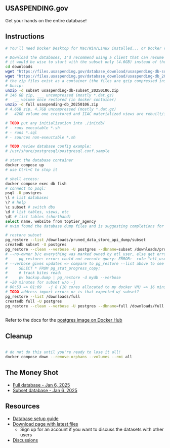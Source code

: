 ## USASPENDING.gov

Get your hands on the entire database!

## Instructions

```sh
# You'll need Docker Desktop for Mac/Win/Linux installed... or Docker running somewhere you can access.

# Download the databases, I'd recommend using a client that can resume on failures... or just wget it:
# it would be wise to start with the subset only (4.6GB) instead of the full db (146GB)
cd downloads
wget "https://files.usaspending.gov/database_download/usaspending-db-subset_20250106.zip"
wget "https://files.usaspending.gov/database_download/usaspending-db_20250106.zip"
# the zip files exist as a container (the files are gzip compressed inside)
# Unzip:
unzip -d subset usaspending-db-subset_20250106.zip
# 146 GB zip, ___ uncompressed (mostly *.dat.gz)
#   __ volume once restored (in docker container)
unzip -d full usaspending-db_20250106.zip 
# 4.6GB zip, 4.7GB uncompressed (mostly *.dat.gz) 
#   42GB volume one crestored and IIAC materialized views are rebuilt/ing

# TODO put any initialization into ./initdb/
# - runs executable *.sh 
# - runs *.sql
# - sources non-exeuctable *.sh

# TODO review database config example:
# /usr/share/postgresql/postgresql.conf.sample

# start the database container
docker compose up
# use Ctrl+C to stop it

# shell access:
docker compose exec db fish
# connect to psql:
psql -U postgres
\l # list databases
\? # help
\c subset # switch dbs
\d # list tables, views, etc
\dt # list tables (shorthand)
select name, website from toptier_agency
# nvim found the database dump files and is suggesting completions for tables !!! 

# restore subset
pg_restore --list /downloads/pruned_data_store_api_dump/subset
createdb subset -U postgres
pg_restore --clean --verbose -U postgres --dbname=subset /downloads/pruned_data_store_api_dump/subset  --no-owner -j 8
# --no-owner b/c everything was marked owned by etl_user, else get error:
#     pg_restore: error: could not execute query: ERROR:  role "etl_user" does not exist
# --verbose gives updates => compare to pg_restore --list above to see overall position in restore
#     SELECT * FROM pg_stat_progress_copy;
#     # track bites read:
#     pv backup.dump | pg_restore -d mydb --verbose
# ~20 minutes for subset w/o -j 
# 00:53 => 01:09   -j 8 (10 cores allocated to my docker VM) => 16 mins 
# TODO address import errors or is that expected w/ subset? 
pg_restore --list /downloads/full
createdb full -U postgres
pg_restore --clean --verbose -U postgres --dbname=full /downloads/full --no-owner -j 8



```

Refer to the docs for the [postgres image on Docker Hub](https://hub.docker.com/_/postgres) 

## Cleanup

```sh

# do not do this until you're ready to lose it all!
docker compose down --remove-orphans --volumes --rmi all

```

## The Money Shot

- [Full database - Jan 6, 2025](https://files.usaspending.gov/database_download/usaspending-db_20250106.zip)
- [Subset database - Jan 6, 2025](https://files.usaspending.gov/database_download/usaspending-db-subset_20250106.zip)

## Resources

- [Database setup guide](https://files.usaspending.gov/database_download/usaspending-db-setup.pdf)
- [Download page with latest files](https://onevoicecrm.my.site.com/usaspending/s/database-download)
  - Sign up for an account if you want to discuss the datasets with other users
- [Discussions](https://onevoicecrm.my.site.com/usaspending/s/)
